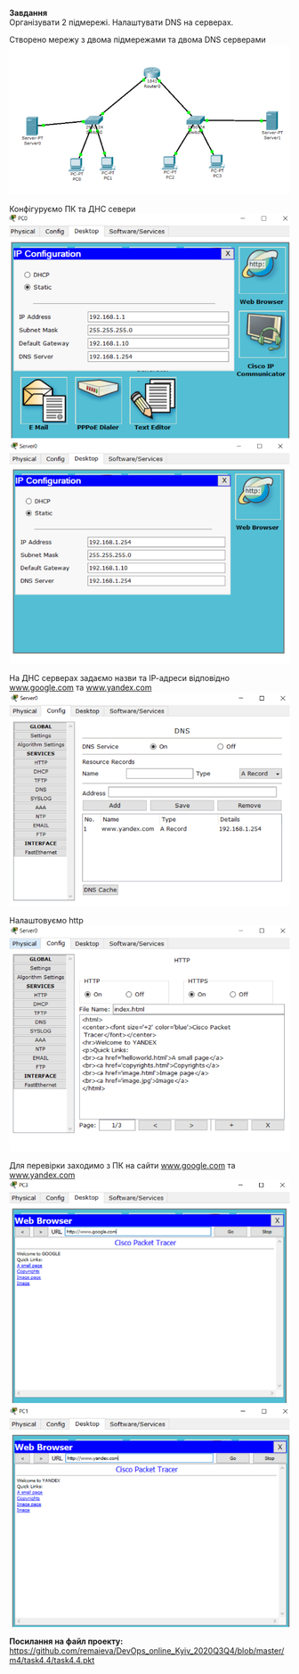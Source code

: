 <b>Завдання</b> <br/>
Організувати 2 підмережі. Налаштувати DNS на серверах. <br />

Створено мережу з двома підмережами та двома DNS серверами <br />
![alt text](/m4/task4.4/net.PNG) <br />

Конфігуруємо ПК та ДНС севери <br />
![alt text](/m4/task4.4/pc.PNG) <br />
![alt text](/m4/task4.4/dns.PNG) <br />

На ДНС серверах задаємо назви та ІР-адреси відповідно www.google.com та www.yandex.com <br />
![alt text](/m4/task4.4/site.PNG) <br />

Налаштовуємо http <br />
![alt text](/m4/task4.4/http.PNG) <br />

Для перевірки заходимо з ПК на сайти www.google.com та www.yandex.com <br />
![alt text](/m4/task4.4/google.PNG) <br />
![alt text](/m4/task4.4/yandex.PNG) <br />

<b>Посилання на файл проекту:</b> <br />
https://github.com/remaieva/DevOps_online_Kyiv_2020Q3Q4/blob/master/m4/task4.4/task4.4.pkt <br />

